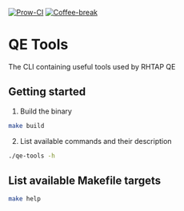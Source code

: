 [![Prow-CI](https://github.com/redhat-appstudio/qe-tools/actions/workflows/slack-message.yml/badge.svg?branch=main)](https://github.com/redhat-appstudio/qe-tools/actions/workflows/slack-message.yml) [![Coffee-break](https://github.com/redhat-appstudio/qe-tools/actions/workflows/coffee.yml/badge.svg?branch=main)](https://github.com/redhat-appstudio/qe-tools/actions/workflows/coffee.yml)

# QE Tools
The CLI containing useful tools used by RHTAP QE

## Getting started

1. Build the binary
```sh
make build
```

2. List available commands and their description
```sh
./qe-tools -h
```

## List available Makefile targets
```sh
make help
```
